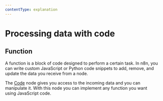 ```yaml
---
contentType: explanation
---
```


# Processing data with code

## Function

A function is a block of code designed to perform a certain task. In n8n, you can write custom JavaScript or Python code snippets to add, remove, and update the data you receive from a node.

The [Code](/integrations/builtin/core-nodes/n8n-nodes-base.code/) node gives you access to the incoming data and you can manipulate it. With this node you can implement any function you want using JavaScript code.
